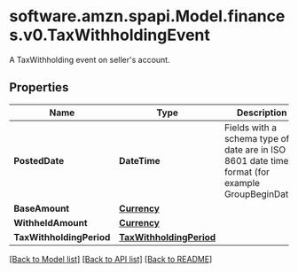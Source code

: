 # software.amzn.spapi.Model.finances.v0.TaxWithholdingEvent
A TaxWithholding event on seller's account.

## Properties

Name | Type | Description | Notes
------------ | ------------- | ------------- | -------------
**PostedDate** | **DateTime** | Fields with a schema type of date are in ISO 8601 date time format (for example GroupBeginDate). | [optional] 
**BaseAmount** | [**Currency**](Currency.md) |  | [optional] 
**WithheldAmount** | [**Currency**](Currency.md) |  | [optional] 
**TaxWithholdingPeriod** | [**TaxWithholdingPeriod**](TaxWithholdingPeriod.md) |  | [optional] 

[[Back to Model list]](../README.md#documentation-for-models) [[Back to API list]](../README.md#documentation-for-api-endpoints) [[Back to README]](../README.md)

